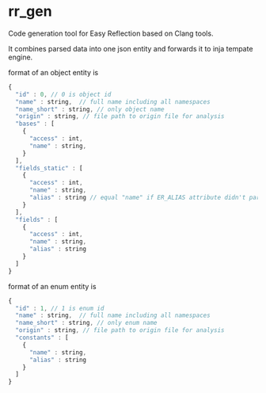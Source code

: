 # rr_gen

Code generation tool for Easy Reflection based on Clang tools.

It combines parsed data into one json entity and forwards it to inja tempate engine.

format of an object entity is

```js
{
  "id" : 0, // 0 is object id
  "name" : string,  // full name including all namespaces
  "name_short" : string, // only object name
  "origin" : string, // file path to origin file for analysis
  "bases" : [
    {
      "access" : int,
      "name" : string,
    }
  ],
  "fields_static" : [
    {
      "access" : int,
      "name" : string,
      "alias" : string // equal "name" if ER_ALIAS attribute didn't parse
    }
  ],
  "fields" : [
    {
      "access" : int,
      "name" : string,
      "alias" : string
    }
  ]
}
```

format of an enum entity is

```js
{
  "id" : 1, // 1 is enum id
  "name" : string,  // full name including all namespaces
  "name_short" : string, // only enum name
  "origin" : string, // file path to origin file for analysis
  "constants" : [
    {
      "name" : string,
      "alias" : string
    }
  ]
}
```